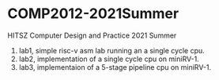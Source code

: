 # COMP2012-2021Summer
HITSZ Computer Design and Practice 2021 Summer 

1. lab1, simple risc-v asm lab running an a single cycle cpu.
2. lab2, implementation of a single cycle cpu on miniRV-1. 
3. lab3, implementaion of a 5-stage pipeline cpu on miniRV-1.   
